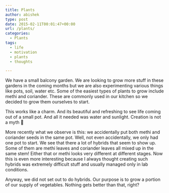 ```yaml
---
title: Plants
author: abishek
type: post
date: 2015-02-11T00:01:47+00:00
url: /plants/
categories:
  - Plants
tags:
  - life
  - motivation
  - plants
  - thoughts

---
```

We have a small balcony garden. We are looking to grow more stuff in these gardens in the coming months but we are also experimenting various things like pots, soil, water etc. Some of the easiest types of plants to grow include methi and coriander. These are commonly used in our kitchen so we decided to grow them ourselves to start.

This works like a charm. And its beautiful and refreshing to see life coming out of a small pot. And all it needed was water and sunlight. Creation is not a myth 🙂

More recently what we observe is this: we accidentally put both methi and coriander seeds in the same pot. Well, not even accidentally, we only had one pot to start. We see that there a lot of hybrids that seem to show up. Some of them are methi leaves and coriander leaves all mixed up in the same stem! Either that or methi looks very different at different stages. Now this is even more interesting because I always thought creating such hybrids was extremely difficult stuff and usually managed only in lab conditions.

Anyway, we did not set out to do hybrids. Our purpose is to grow a portion of our supply of vegetables. Nothing gets better than that, right?
